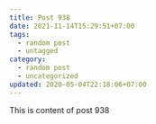```yaml
---
title: Post 938
date: 2021-11-14T15:29:51+07:00
tags:
  - random post
  - untagged
category:
  - random post
  - uncategorized
updated: 2020-05-04T22:18:06+07:00
---
```

This is content of post 938
